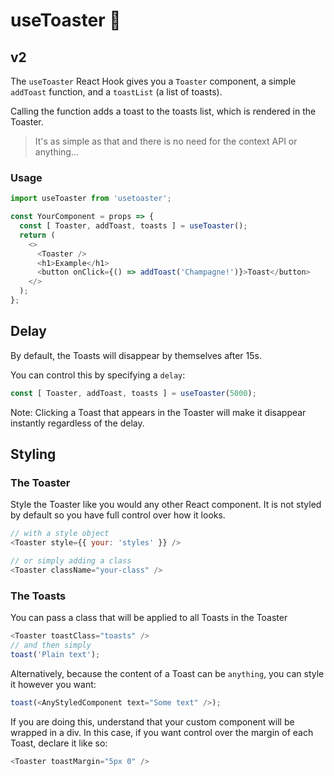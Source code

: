 # useToaster 🍞
## v2

The `useToaster` React Hook gives you a `Toaster` component, a simple `addToast` function, and a `toastList` (a list of toasts).

Calling the function adds a toast to the toasts list, which is rendered in the Toaster.
> It's as simple as that and there is no need for the context API or anything...

### Usage
```js
import useToaster from 'usetoaster';

const YourComponent = props => {
  const [ Toaster, addToast, toasts ] = useToaster();
  return (
    <>
      <Toaster />
      <h1>Example</h1>
      <button onClick={() => addToast('Champagne!')}>Toast</button>
    </>
  );
};
```

## Delay
By default, the Toasts will disappear by themselves after 15s.

You can control this by specifying a `delay`:
```js
const [ Toaster, addToast, toasts ] = useToaster(5000);
```

Note: Clicking a Toast that appears in the Toaster will make it disappear instantly regardless of the delay.

## Styling
### The Toaster
Style the Toaster like you would any other React component. It is not styled by default so you have full control over how it looks.
```js
// with a style object
<Toaster style={{ your: 'styles' }} />

// or simply adding a class
<Toaster className="your-class" />
```

### The Toasts
You can pass a class that will be applied to all Toasts in the Toaster
```js
<Toaster toastClass="toasts" />
// and then simply
toast('Plain text');
```

Alternatively, because the content of a Toast can be `anything`, you can style it however you want:
```js
toast(<AnyStyledComponent text="Some text" />);
```
If you are doing this, understand that your custom component will be wrapped in a div.
In this case, if you want control over the margin of each Toast, declare it like so:
```js
<Toaster toastMargin="5px 0" />
```
